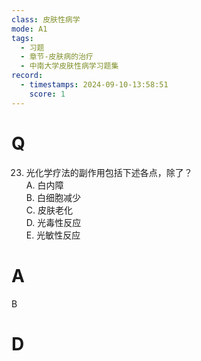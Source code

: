 ```yaml
---
class: 皮肤性病学
mode: A1
tags:
  - 习题
  - 章节-皮肤病的治疗
  - 中南大学皮肤性病学习题集
record:
  - timestamps: 2024-09-10-13:58:51
    score: 1
---
```


# Q
23. 光化学疗法的副作用包括下述各点，除了？  
A. 白内障  
B. 白细胞减少  
C. 皮肤老化  
D. 光毒性反应  
E. 光敏性反应  
# A
B
# D
